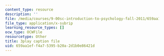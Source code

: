 ```yaml
---
content_type: resource
description: ''
file: /media/courses/9-00sc-introduction-to-psychology-fall-2011/659aa1eff4a75395b20a2d1b0e86421d_-cK1og4ElKE.vtt
file_type: application/x-subrip
learning_resource_types: []
ocw_type: OCWFile
resourcetype: Other
title: 3play caption file
uid: 659aa1ef-f4a7-5395-b20a-2d1b0e86421d
---
```

